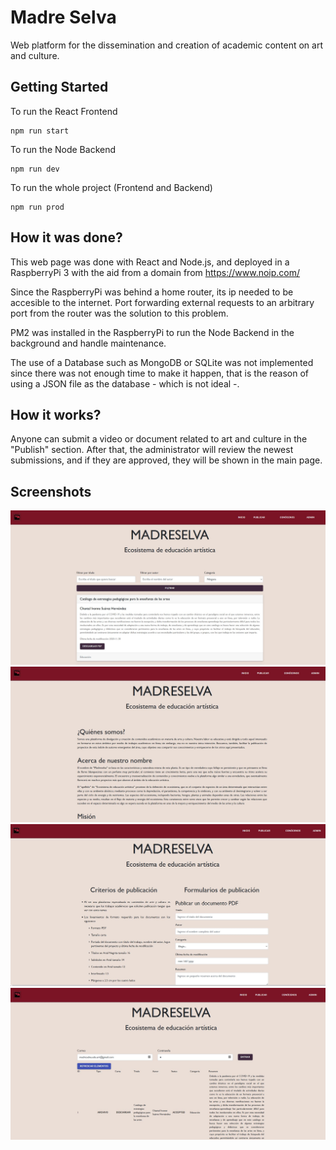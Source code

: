 # Madre Selva
Web platform for the dissemination and creation of academic content on art and culture. 

## Getting Started

To run the React Frontend
```
npm run start
```

To run the Node Backend

```
npm run dev
```

To run the whole project (Frontend and Backend)
```
npm run prod
```

## How it was done?

This web page was done with React and Node.js, and deployed in a RaspberryPi 3 with the aid from a domain from https://www.noip.com/ 

Since the RaspberryPi was behind a home router, its ip needed to be accesible to the internet. Port forwarding external requests to an arbitrary port from the router was the solution to this problem. 

PM2 was installed in the RaspberryPi to run the Node Backend in the background and handle maintenance. 

The use of a Database such as MongoDB or SQLite was not implemented since there was not enough time to make it happen, that is the reason of using a JSON file as the database - which is not ideal -.

## How it works?

Anyone can submit a video or document related to art and culture in the "Publish" section. After that, the administrator will review the newest submissions, and if they are approved, they will be shown in the main page.

## Screenshots
![mainPage](/img/mainPage.JPG)
![aboutUs](/img/aboutUs.JPG)
![publish](/img/publish.JPG)
![admin](/img/admin.JPG)

